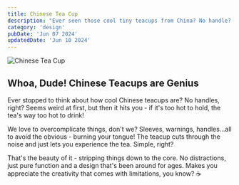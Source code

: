 ```yaml
---
title: Chinese Tea Cup
description: "Ever seen those cool tiny teacups from China? No handle? Don't worry, it's genius! Too hot to hold = too hot to drink. Simple, elegant, makes you wait and appreciate the good stuff."
category: 'design'
pubDate: 'Jun 07 2024'
updatedDate: 'Jun 10 2024'
---
```


![Chinese Tea Cup](https://i.pinimg.com/474x/24/9b/6d/249b6da562549e784ed3b1ab3606b68b.jpg)

## Whoa, Dude! Chinese Teacups are Genius

Ever stopped to think about how cool Chinese teacups are? No handles, right? Seems weird at first, but then it hits you - if it's too hot to hold, the tea's way too hot to drink! 

We love to overcomplicate things, don't we? Sleeves, warnings, handles...all to avoid the obvious - burning your tongue!  The teacup cuts through the noise and just lets you experience the tea. Simple, right?

That's the beauty of it - stripping things down to the core. No distractions, just pure function and a design that's been around for ages. Makes you appreciate the creativity that comes with limitations, you know? ☕️




